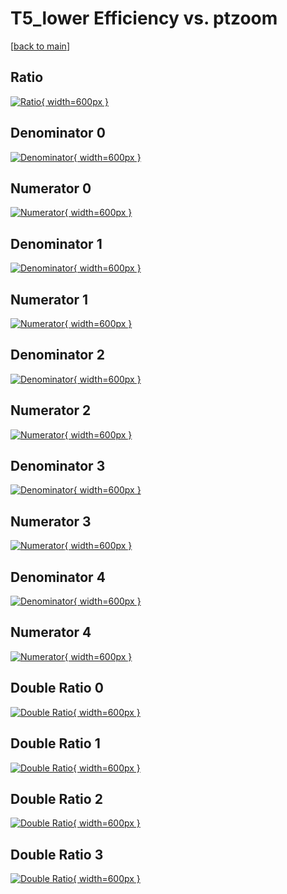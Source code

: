 # T5_lower Efficiency vs. ptzoom

[[back to main](./)]



## Ratio

[![Ratio](../mtv/var/T5_lower_base_13_-1_eff_ptzoom.png){ width=600px }](../mtv/var/T5_lower_base_13_-1_eff_ptzoom.pdf)

## Denominator 0

[![Denominator](../mtv/den/T5_lower_base_13_-1_eff_ptzoom_den0.png){ width=600px }](../mtv/den/T5_lower_base_13_-1_eff_ptzoom_den0.pdf)

## Numerator 0

[![Numerator](../mtv/num/T5_lower_base_13_-1_eff_ptzoom_num0.png){ width=600px }](../mtv/num/T5_lower_base_13_-1_eff_ptzoom_num0.pdf)

## Denominator 1

[![Denominator](../mtv/den/T5_lower_base_13_-1_eff_ptzoom_den1.png){ width=600px }](../mtv/den/T5_lower_base_13_-1_eff_ptzoom_den1.pdf)

## Numerator 1

[![Numerator](../mtv/num/T5_lower_base_13_-1_eff_ptzoom_num1.png){ width=600px }](../mtv/num/T5_lower_base_13_-1_eff_ptzoom_num1.pdf)

## Denominator 2

[![Denominator](../mtv/den/T5_lower_base_13_-1_eff_ptzoom_den2.png){ width=600px }](../mtv/den/T5_lower_base_13_-1_eff_ptzoom_den2.pdf)

## Numerator 2

[![Numerator](../mtv/num/T5_lower_base_13_-1_eff_ptzoom_num2.png){ width=600px }](../mtv/num/T5_lower_base_13_-1_eff_ptzoom_num2.pdf)

## Denominator 3

[![Denominator](../mtv/den/T5_lower_base_13_-1_eff_ptzoom_den3.png){ width=600px }](../mtv/den/T5_lower_base_13_-1_eff_ptzoom_den3.pdf)

## Numerator 3

[![Numerator](../mtv/num/T5_lower_base_13_-1_eff_ptzoom_num3.png){ width=600px }](../mtv/num/T5_lower_base_13_-1_eff_ptzoom_num3.pdf)

## Denominator 4

[![Denominator](../mtv/den/T5_lower_base_13_-1_eff_ptzoom_den4.png){ width=600px }](../mtv/den/T5_lower_base_13_-1_eff_ptzoom_den4.pdf)

## Numerator 4

[![Numerator](../mtv/num/T5_lower_base_13_-1_eff_ptzoom_num4.png){ width=600px }](../mtv/num/T5_lower_base_13_-1_eff_ptzoom_num4.pdf)

## Double Ratio 0

[![Double Ratio](../mtv/ratio/T5_lower_base_13_-1_eff_ptzoom_ratio0.png){ width=600px }](../mtv/ratio/T5_lower_base_13_-1_eff_ptzoom_ratio0.pdf)

## Double Ratio 1

[![Double Ratio](../mtv/ratio/T5_lower_base_13_-1_eff_ptzoom_ratio1.png){ width=600px }](../mtv/ratio/T5_lower_base_13_-1_eff_ptzoom_ratio1.pdf)

## Double Ratio 2

[![Double Ratio](../mtv/ratio/T5_lower_base_13_-1_eff_ptzoom_ratio2.png){ width=600px }](../mtv/ratio/T5_lower_base_13_-1_eff_ptzoom_ratio2.pdf)

## Double Ratio 3

[![Double Ratio](../mtv/ratio/T5_lower_base_13_-1_eff_ptzoom_ratio3.png){ width=600px }](../mtv/ratio/T5_lower_base_13_-1_eff_ptzoom_ratio3.pdf)

